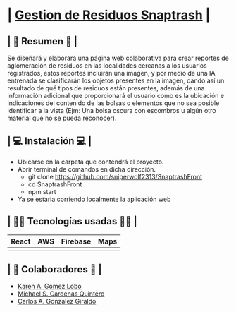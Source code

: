 # | [Gestion de Residuos Snaptrash](https://michael-c.online) | 


## | 📜 Resumen 📜 |
Se diseñará y elaborará una página web colaborativa para crear reportes de aglomeración de residuos en las localidades cercanas a los usuarios registrados, estos reportes incluirán una imagen, y por medio de una IA entrenada se clasificarán los objetos presentes en la imagen, dando así un resultado de qué tipos de residuos están presentes, además de una información adicional que proporcionará el usuario como es la ubicación e indicaciones del contenido de las bolsas o elementos que no sea posible identificar a la vista (Ejm: Una bolsa oscura con escombros u algún otro material que no se pueda reconocer).

## | 💻 Instalación 💻 |
- Ubicarse en la carpeta que contendrá el proyecto.
- Abrir terminal de comandos en dicha dirección.
  - git clone https://github.com/sniperwolf2313/SnaptrashFront
  - cd SnaptrashFront
  - npm start
- Ya se estaria corriendo localmente la aplicación web

## | 👨‍💻 Tecnologías usadas 👨‍💻 |
<table>
  <thead>
    <tr>
      <th>React</th>
      <th>AWS</th>
      <th>Firebase</th>
      <th>Maps</th>
    </tr>
  </thead>
  <tbody>
    <tr>
      <td>
      </td>
      <td>
      </td>
      <td>
      </td>
      <td>
      </td>
    </tr>
  </tbody>
</table>


## | 🤗 Colaboradores 🤗 |
- [Karen A. Gomez Lobo](https://michael-c.online)
- [Michael S. Cardenas Quintero](https://michael-c.online)
- [Carlos A. Gonzalez Giraldo](https://michael-c.online)
